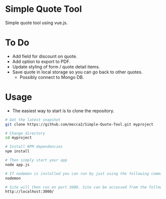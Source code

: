 # Simple Quote Tool 
Simple quote tool using vue.js. 

# To Do 
- Add field for discount on quote. 
- Add option to export to PDF. 
- Update styling of form / quote detail items. 
- Save quote in local storage so you can go back to other quotes. 
	- Possibly connect to Mongo DB. 

# Usage
- The easiest way to start is to clone the repository. 
```bash
# Get the latest snapshot
git clone https://github.com/mecca2/Simple-Quote-Tool.git myproject

# Change directory
cd myproject

# Install NPM dependencies
npm install

# Then simply start your app
node app.js

# If nodemon is installed you can run by just using the following command. 
nodemon 

# Site will then run on port 3000. Site can be accessed from the following url. 
http://localhost:3000/ 
``` 
